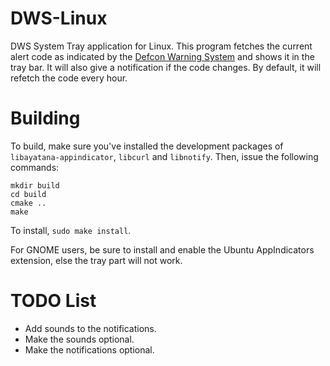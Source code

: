 # DWS-Linux
DWS System Tray application for Linux. This program fetches the current alert code as indicated by the [Defcon Warning System](https://defconwarningsystem.com) and shows it in the tray bar. It will also give a notification if the code changes.
By default, it will refetch the code every hour.

# Building
To build, make sure you've installed the development packages of `libayatana-appindicator`, `libcurl` and `libnotify`.
Then, issue the following commands:
```
mkdir build
cd build
cmake ..
make
```

To install, `sudo make install`.

For GNOME users, be sure to install and enable the Ubuntu AppIndicators extension, else the tray part will not work.

# TODO List
- Add sounds to the notifications.
- Make the sounds optional.
- Make the notifications optional.
